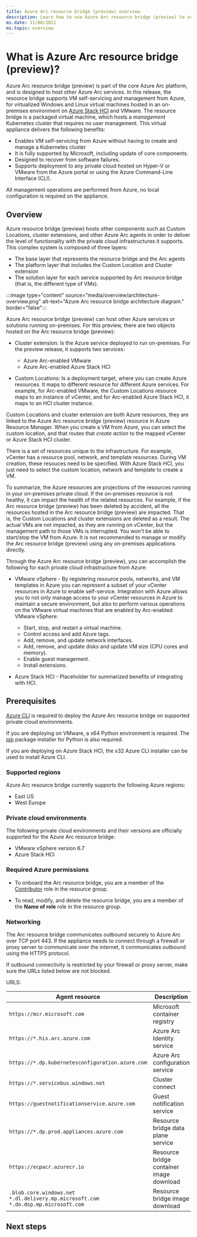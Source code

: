 ```yaml
---
title: Azure Arc resource bridge (preview) overview
description: Learn how to use Azure Arc resource bridge (preview) to support VM self-servicing on Azure Stack HCI, VMware, and System Center Virtual Machine Manager.
ms.date: 11/08/2021
ms.topic: overview
---
```


# What is Azure Arc resource bridge (preview)?

Azure Arc resource bridge (preview) is part of the core Azure Arc platform, and is designed to host other Azure Arc services. In this release, the resource bridge supports VM self-servicing and management from Azure, for virtualized Windows and Linux virtual machines hosted in an on-premises environment on [Azure Stack HCI](/azure-stack/hci/overview) and VMware. The resource bridge is a packaged virtual machine, which hosts a *management* Kubernetes cluster that requires no user management. This virtual appliance delivers the following benefits:

* Enables VM self-servicing from Azure without having to create and manage a Kubernetes cluster
* It is fully supported by Microsoft, including update of core components.
* Designed to recover from software failures.
* Supports deployment to any private cloud hosted on Hyper-V or VMware from the Azure portal or using the Azure Command-Line Interface (CLI).

All management operations are performed from Azure, no local configuration is required on the appliance.

## Overview

Azure resource bridge (preview) hosts other components such as Custom Locations, cluster extensions, and other Azure Arc agents in order to deliver the level of functionality with the private cloud infrastructures it supports. This complex system is composed of three layers:

* The base layer that represents the resource bridge and the Arc agents
* The platform layer that includes the Custom Location and Cluster extension
* The solution layer for each service supported by Arc resource bridge (that is, the different type of VMs).

:::image type="content" source="media/overview/architecture-overview.png" alt-text="Azure Arc resource bridge architecture diagram." border="false":::

Azure Arc resource bridge (preview) can host other Azure services or solutions running on-premises. For this preview, there are two objects hosted on the Arc resource bridge (preview):

* Cluster extension: Is the Azure service deployed to run on-premises. For the preview release, it supports two services:

   - Azure Arc-enabled VMware
   - Azure Arc-enabled Azure Stack HCI

* Custom Locations: Is a deployment target, where you can create Azure resources. It maps to different resource for different Azure services. For example, for Arc-enabled VMware, the Custom Locations resource maps to an instance of vCenter, and for Arc-enabled Azure Stack HCI, it maps to an HCI cluster instance.

Custom Locations and cluster extension are both Azure resources, they are linked to the Azure Arc resource bridge (preview) resource in Azure Resource Manager. When you create a VM from Azure, you can select the custom location, and that routes that *create action* to the mapped vCenter or Azure Stack HCI cluster.

There is a set of resources unique to the infrastructure. For example, vCenter has a resource pool, network, and template resources. During VM creation, these resouces need to be specified. With Azure Stack HCI, you just need to select the custom location, network and template to create a VM.

To summarize, the Azure resources are projections of the resources running in your on-premises private cloud. If the on-premises resource is not healthy, it can impact the health of the related resources. For example, if the Arc resource bridge (preview) has been deleted by accident, all the resources hosted in the Arc resource bridge (preview) are impacted. That is, the Custom Locations and cluster extensions are deleted as a result. The actual VMs are not impacted, as they are running on vCenter, but the management path to those VMs is interrupted. You won't be able to start/stop the VM from Azure. It is not recommended to manage or modify the Arc resource bridge (preview) using any on-premises applications directly.  

Through the Azure Arc resource bridge (preview), you can accomplish the following for each private cloud infrastructure from Azure:

* VMware vSphere - By registering resource pools, networks, and VM templates in Azure you can represent a subset of your vCenter resources in Azure to enable self-service. Integration with Azure allows you to not only manage access to your vCenter resources in Azure to maintain a secure environment, but also to perform various operations on the VMware virtual machines that are enabled by Arc-enabled VMware vSphere:

   - Start, stop, and restart a virtual machine.
   - Control access and add Azure tags.
   - Add, remove, and update network interfaces.
   - Add, remove, and update disks and update VM size (CPU cores and memory).
   - Enable guest management.
   - Install extensions.

* Azure Stack HCI - Placeholder for summarized benefits of integrating with HCI.

## Prerequisites

[Azure CLI](/cli/azure/install-azure-cli) is required to deploy the Azure Arc resource bridge on supported private cloud environments.

If you are deploying on VMware, a x64 Python environment is required. The [pip](https://pypi.org/project/pip/) package installer for Python is also required.

If you are deploying on Azure Stack HCI, the x32 Azure CLI installer can be used to install Azure CLI.

### Supported regions

Azure Arc resource bridge currently supports the following Azure regions:

- East US
- West Europe

### Private cloud environments

The following private cloud environments and their versions are officially supported for the Azure Arc resource bridge:

* VMware vSphere version 6.7
* Azure Stack HCI

### Required Azure permissions

* To onboard the Arc resource bridge, you are a member of the [Contributor](../../role-based-access-control/built-in-roles.md#contributor) role in the resource group.

* To read, modify, and delete the resource bridge, you are a member of the **Name of role** role in the resource group.

### Networking

The Arc resource bridge communicates outbound securely to Azure Arc over TCP port 443. If the appliance needs to connect through a firewall or proxy server to communicate over the internet, it communicates outbound using the HTTPS protocol.

If outbound connectivity is restricted by your firewall or proxy server, make sure the URLs listed below are not blocked.

URLS:

| Agent resource | Description |
|---------|---------|
|`https://mcr.microsoft.com`|Microsoft container registry|
|`https://*.his.arc.azure.com`|Azure Arc Identity service|
|`https://*.dp.kubernetesconfiguration.azure.com`|Azure Arc configuration service|
|`https://*.servicebus.windows.net`|Cluster connect|
|`https://guestnotificationservice.azure.com` |Guest notification service|
|`https://*.dp.prod.appliances.azure.com`|Resource bridge data plane service|
|`https://ecpacr.azurecr.io` |Resource bridge container image download |
|`.blob.core.windows.net`<br> `*.dl.delivery.mp.microsoft.com`<br> `*.do.dsp.mp.microsoft.com` |Resource bridge image download |

## Next steps
